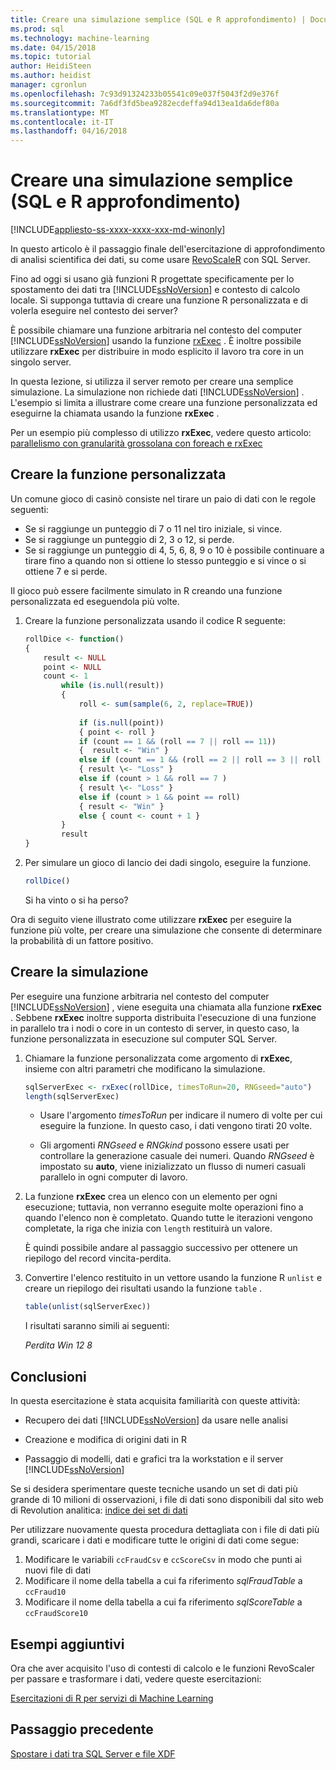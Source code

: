 ```yaml
---
title: Creare una simulazione semplice (SQL e R approfondimento) | Documenti Microsoft
ms.prod: sql
ms.technology: machine-learning
ms.date: 04/15/2018
ms.topic: tutorial
author: HeidiSteen
ms.author: heidist
manager: cgronlun
ms.openlocfilehash: 7c93d91324233b05541c09e037f5043f2d9e376f
ms.sourcegitcommit: 7a6df3fd5bea9282ecdeffa94d13ea1da6def80a
ms.translationtype: MT
ms.contentlocale: it-IT
ms.lasthandoff: 04/16/2018
---
```

# <a name="create-a-simple-simulation-sql-and-r-deep-dive"></a>Creare una simulazione semplice (SQL e R approfondimento)
[!INCLUDE[appliesto-ss-xxxx-xxxx-xxx-md-winonly](../../includes/appliesto-ss-xxxx-xxxx-xxx-md-winonly.md)]

In questo articolo è il passaggio finale dell'esercitazione di approfondimento di analisi scientifica dei dati, su come usare [RevoScaleR](https://docs.microsoft.com/machine-learning-server/r-reference/revoscaler/revoscaler) con SQL Server.

Fino ad oggi si usano già funzioni R progettate specificamente per lo spostamento dei dati tra [!INCLUDE[ssNoVersion](../../includes/ssnoversion-md.md)] e contesto di calcolo locale. Si supponga tuttavia di creare una funzione R personalizzata e di volerla eseguire nel contesto dei server?

È possibile chiamare una funzione arbitraria nel contesto del computer [!INCLUDE[ssNoVersion](../../includes/ssnoversion-md.md)] usando la funzione [rxExec](https://docs.microsoft.com/machine-learning-server/r-reference/revoscaler/rxexec) . È inoltre possibile utilizzare **rxExec** per distribuire in modo esplicito il lavoro tra core in un singolo server.

In questa lezione, si utilizza il server remoto per creare una semplice simulazione. La simulazione non richiede dati [!INCLUDE[ssNoVersion](../../includes/ssnoversion-md.md)] . L'esempio si limita a illustrare come creare una funzione personalizzata ed eseguirne la chiamata usando la funzione **rxExec** .

Per un esempio più complesso di utilizzo **rxExec**, vedere questo articolo: [parallelismo con granularità grossolana con foreach e rxExec](http://blog.revolutionanalytics.com/2015/04/coarse-grain-parallelism-with-foreach-and-rxexec.html)

## <a name="create-the-custom-function"></a>Creare la funzione personalizzata

Un comune gioco di casinò consiste nel tirare un paio di dati con le regole seguenti:

- Se si raggiunge un punteggio di 7 o 11 nel tiro iniziale, si vince.
- Se si raggiunge un punteggio di 2, 3 o 12, si perde.
- Se si raggiunge un punteggio di 4, 5, 6, 8, 9 o 10 è possibile continuare a tirare fino a quando non si ottiene lo stesso punteggio e si vince o si ottiene 7 e si perde.

Il gioco può essere facilmente simulato in R creando una funzione personalizzata ed eseguendola più volte.

1.  Creare la funzione personalizzata usando il codice R seguente:
  
    ```R
    rollDice <- function()
    {
        result <- NULL
        point <- NULL
        count <- 1
            while (is.null(result))
            {
                roll <- sum(sample(6, 2, replace=TRUE))
  
                if (is.null(point))
                { point <- roll }
                if (count == 1 && (roll == 7 || roll == 11))
                {  result <- "Win" }
                else if (count == 1 && (roll == 2 || roll == 3 || roll == 12))
                { result \<- "Loss" }
                else if (count > 1 && roll == 7 )
                { result \<- "Loss" }
                else if (count > 1 && point == roll)
                { result <- "Win" }
                else { count <- count + 1 }
            }
            result
    }
    ```
  
2.  Per simulare un gioco di lancio dei dadi singolo, eseguire la funzione.
  
    ```R
    rollDice()
    ```
  
    Si ha vinto o si ha perso?
  
Ora di seguito viene illustrato come utilizzare **rxExec** per eseguire la funzione più volte, per creare una simulazione che consente di determinare la probabilità di un fattore positivo.

## <a name="create-the-simulation"></a>Creare la simulazione

Per eseguire una funzione arbitraria nel contesto del computer [!INCLUDE[ssNoVersion](../../includes/ssnoversion-md.md)] , viene eseguita una chiamata alla funzione **rxExec** . Sebbene **rxExec** inoltre supporta distribuita l'esecuzione di una funzione in parallelo tra i nodi o core in un contesto di server, in questo caso, la funzione personalizzata in esecuzione sul computer SQL Server.

1. Chiamare la funzione personalizzata come argomento di **rxExec**, insieme con altri parametri che modificano la simulazione.
  
    ```R
    sqlServerExec <- rxExec(rollDice, timesToRun=20, RNGseed="auto")
    length(sqlServerExec)
    ```
  
    - Usare l'argomento *timesToRun* per indicare il numero di volte per cui eseguire la funzione.  In questo caso, i dati vengono tirati 20 volte.
  
    - Gli argomenti *RNGseed* e *RNGkind* possono essere usati per controllare la generazione casuale dei numeri. Quando *RNGseed* è impostato su **auto**, viene inizializzato un flusso di numeri casuali parallelo in ogni computer di lavoro.
  
2. La funzione **rxExec** crea un elenco con un elemento per ogni esecuzione; tuttavia, non verranno eseguite molte operazioni fino a quando l'elenco non è completato. Quando tutte le iterazioni vengono completate, la riga che inizia con `length` restituirà un valore.
  
    È quindi possibile andare al passaggio successivo per ottenere un riepilogo del record vincita-perdita.
  
3. Convertire l'elenco restituito in un vettore usando la funzione R `unlist` e creare un riepilogo dei risultati usando la funzione `table` .
  
    ```R
    table(unlist(sqlServerExec))
    ```
  
    I risultati saranno simili ai seguenti:
  
     *Perdita Win* *12 8*

## <a name="conclusions"></a>Conclusioni

In questa esercitazione è stata acquisita familiarità con queste attività:
  
-   Recupero dei dati [!INCLUDE[ssNoVersion](../../includes/ssnoversion-md.md)] da usare nelle analisi
  
-   Creazione e modifica di origini dati in R
  
-   Passaggio di modelli, dati e grafici tra la workstation e il server [!INCLUDE[ssNoVersion](../../includes/ssnoversion-md.md)]
  

Se si desidera sperimentare queste tecniche usando un set di dati più grande di 10 milioni di osservazioni, i file di dati sono disponibili dal sito web di Revolution analitica: [indice dei set di dati](http://packages.revolutionanalytics.com/datasets)

Per utilizzare nuovamente questa procedura dettagliata con i file di dati più grandi, scaricare i dati e modificare tutte le origini di dati come segue:

1. Modificare le variabili `ccFraudCsv` e `ccScoreCsv` in modo che punti ai nuovi file di dati
2. Modificare il nome della tabella a cui fa riferimento *sqlFraudTable* a `ccFraud10`
3. Modificare il nome della tabella a cui fa riferimento *sqlScoreTable* a `ccFraudScore10`

## <a name="additional-samples"></a>Esempi aggiuntivi

Ora che aver acquisito l'uso di contesti di calcolo e le funzioni RevoScaler per passare e trasformare i dati, vedere queste esercitazioni:

[Esercitazioni di R per servizi di Machine Learning](machine-learning-services-tutorials.md)
## <a name="previous-step"></a>Passaggio precedente

[Spostare i dati tra SQL Server e file XDF](../../advanced-analytics/tutorials/deepdive-move-data-between-sql-server-and-xdf-file.md)
